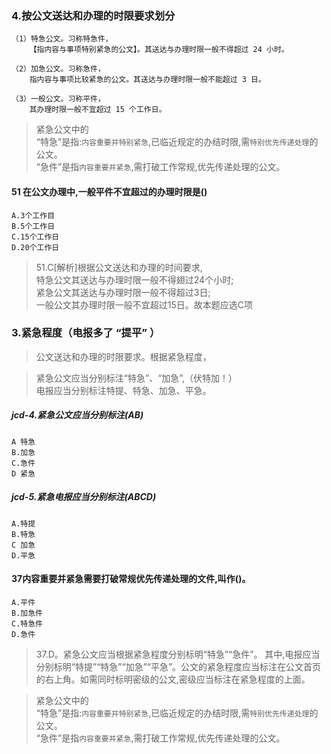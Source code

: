 ### 4.按公文送达和办理的时限要求划分
    （1）特急公文。习称特急件，
        【指内容与事项特别紧急的公文】。其送达与办理时限一般不得超过 24 小时。
        
    （2）加急公文。习称急件，
        指内容与事项比较紧急的公文。其送达与办理时限一般不能超过 3 日。
        
    （3）一般公文。习称平件，
        其办理时限一般不宜超过 15 个工作日。

>   紧急公文中的    
        “特急”是指:`内容重要并特别紧急`,已临近规定的办结时限,需`特别优先传递处理`的公文。      
>   “急件”是指`内容重要并紧急`,需打破工作常规,优先传递处理的公文。      

#### 51 在公文办理中,一般平件不宜超过的办理时限是()
    A.3个工作目
    B.5个工作日
    C.15个工作日
    D.20个工作日
>   51.C[解析]根据公文送达和办理的时间要求,   
特急公文其送达与办理时限一般不得翅过24个小时;   
紧急公文其送达与办理时限一般不得超过3日;   
一般公文其办理时限一般不宜超过15日。故本题应选C项   

### 3.紧急程度（电报多了 “提平” ）
>   公文送达和办理的时限要求。根据紧急程度，   
    
>   紧急公文应当分别标注“特急”、“加急”,（伏特加！）      
    电报应当分别标注特提、特急、加急、平急。            
    
##### jcd-4.紧急公文应当分别标注(AB)
    A 特急
    B.加急
    C.急件
    D 紧急
    
##### jcd-5.紧急电报应当分别标注(ABCD)
    A.特提
    B.特急
    C 加急
    D.平急

#### 37内容重要并紧急需要打破常规优先传递处理的文件,叫作()。
    A.平件
    B.加急件
    C.特急件
    D.急件
>   37.D。紧急公文应当根据紧急程度分别标明“特急”“急件”。
其中,电报应当分别标明“特提”“特急”“加急”“平急”。公文的紧急程度应当标注在公文首页
    的右上角。如需同时标明密级的公文,密级应当标注在紧急程度的上面。
    
>   紧急公文中的    
        “特急”是指:`内容重要并特别紧急`,已临近规定的办结时限,需`特别优先传递处理`的公文。      
>   “急件”是指`内容重要并紧急`,需打破工作常规,优先传递处理的公文。             